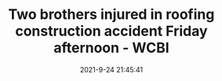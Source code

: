 ---
"title": "Two brothers injured in roofing construction accident Friday afternoon - WCBI"
"date": "2021-9-24 21:45:41"
"feed_name": "GOOGLENEWSCONSTRUCTION"
"feed_website": "https://news.google.com/search?q=construction%2Bincident&hl=en-US&gl=US&ceid=US:en"
"feed_rss": "https://news.google.com/rss/search?q=construction%2Bincident&hl=en-US&gl=US&ceid=US:en"
"link": "https://www.wcbi.com/two-brothers-injured-in-roofing-construction-accident-friday-afternoon/"
"file": "_posts/2021-1-1-74cdd7045a31da635f37243008433196be50a927.md"
"accident": "1"
"drilling": "0"
"dead": "0"
"injured": "2"
"where": "construction site"
"place": "unknown place"
---